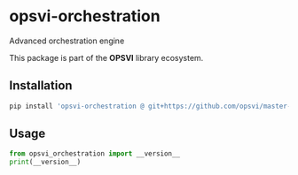 # opsvi-orchestration

Advanced orchestration engine

This package is part of the **OPSVI** library ecosystem.

## Installation

```bash
pip install 'opsvi-orchestration @ git+https://github.com/opsvi/master-workspace.git#subdirectory=libs/opsvi-orchestration'
```

## Usage

```python
from opsvi_orchestration import __version__
print(__version__)
```

